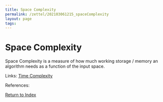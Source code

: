 ```yaml
---
title: Space Complexity
permalink: /zettel/202103061215_spaceComplexity
layout: page
tags: 
---
```

# Space Complexity

Space Complexity is a measure of how much working storage / memory an algorithm needs as a function 
of the input space.

Links: [Time Complexity](202103061211_timeComplexity)

References: 

[Return to Index](index)